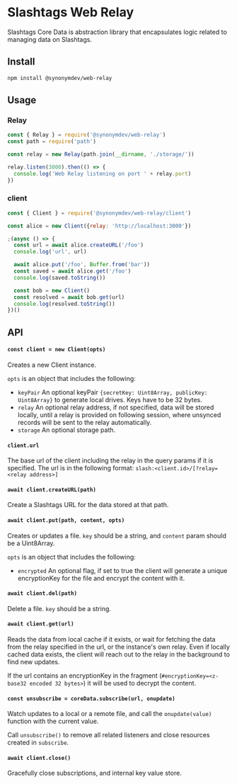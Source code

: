 # Slashtags Web Relay

Slashtags Core Data is abstraction library that encapsulates logic related to managing data on Slashtags.

## Install

```bash
npm install @synonymdev/web-relay
```

## Usage

### Relay

```js
const { Relay } = require('@synonymdev/web-relay')
const path = require('path')

const relay = new Relay(path.join(__dirname, './storage/'))

relay.listen(3000).then(() => {
  console.log('Web Relay listening on port ' + relay.port)
})
```

### client 

```js
const { Client } = require('@synonymdev/web-relay/client')

const alice = new Client({relay: 'http://localhost:3000'})

;(async () => {
  const url = await alice.createURL('/foo')
  console.log('url', url)

  await alice.put('/foo', Buffer.from('bar'))
  const saved = await alice.get('/foo')
  console.log(saved.toString())

  const bob = new Client()
  const resolved = await bob.get(url)
  console.log(resolved.toString())
})()
```

## API

#### `const client = new Client(opts)`

Creates a new Client instance.

`opts` is an object that includes the following:

- `keyPair` An optional keyPair `{secretKey: Uint8Array, publicKey: Uint8Array}` to generate local drives. Keys have to be 32 bytes.
- `relay` An optional relay address, if not specified, data will be stored locally, until a relay is provided on following session, where unsynced records will be sent to the relay automatically.
- `storage` An optional storage path.


#### `client.url`

The base url of the client including the relay in the query params if it is specified. The url is in the following format: `slash:<client.id>/[?relay=<relay address>]`

#### `await client.createURL(path)`

Create a Slashtags URL for the data stored at that path.

#### `await client.put(path, content, opts)`

Creates or updates a file. `key` should be a string, and `content` param should be a Uint8Array.

`opts` is an object that includes the following:

- `encrypted` An optional flag, if set to true the client will generate a unique encryptionKey for the file and encrypt the content with it.

#### `await client.del(path)`

Delete a file. `key` should be a string.

#### `await client.get(url)`

Reads the data from local cache if it exists, or wait for fetching the data from the relay specified in the url, or the instance's own relay.
Even if locally cached data exists, the client will reach out to the relay in the background to find new updates.

If the url contains an encryptionKey in the fragment (`#encryptionKey=<z-base32 encoded 32 bytes>`) it will be used to decrypt the content.

#### `const unsubscribe = coreData.subscribe(url, onupdate)`

Watch updates to a local or a remote file, and call the `onupdate(value)` function with the current value.

Call `unsubscribe()` to remove all related listeners and close resources created in `subscribe`.

#### `await client.close()`

Gracefully close subscriptions, and internal key value store.
